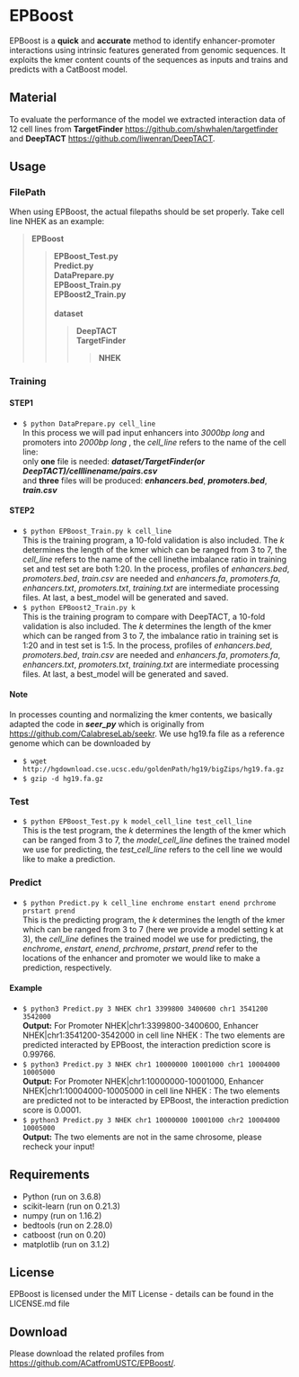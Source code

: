 # EPBoost
  EPBoost is a **quick** and **accurate** method to identify enhancer-promoter interactions using intrinsic features generated from genomic sequences. It exploits the kmer content counts of the sequences as inputs and trains and predicts with a CatBoost model.
  
## **Material**
 To evaluate the performance of the model we extracted interaction data of 12 cell lines from **TargetFinder** https://github.com/shwhalen/targetfinder and **DeepTACT** https://github.com/liwenran/DeepTACT. 
## **Usage** 

### **FilePath**
  When using EPBoost, the actual filepaths should be set properly. Take cell line NHEK as an example:<br>
  > **EPBoost** <br>
  >> **EPBoost_Test.py** <br>
  >> **Predict.py** <br>
  >> **DataPrepare.py** <br>
  >> **EPBoost_Train.py** <br>
  >> **EPBoost2_Train.py** <br>  
  >> **dataset** <br>
  >>> **DeepTACT** <br>
  >>> **TargetFinder** <br>
  >>>> **NHEK** <br>
      
  
### **Training**
#### **STEP1** <br>
* `$ python DataPrepare.py cell_line`<br>
   In this process we will pad input enhancers into *3000bp long* and promoters into *2000bp long* , the _cell_line_ refers to the name of the cell line:<br>
   only **one** file is needed: ***dataset/TargetFinder(or DeepTACT)/celllinename/pairs.csv***<br>
   and **three** files will be produced: ***enhancers.bed***,   ***promoters.bed***,   ***train.csv***<br>
#### **STEP2** <br>
* `$ python EPBoost_Train.py k cell_line`<br>
   This is the training program, a 10-fold validation is also included. The _k_ determines the length of the kmer which can be ranged from 3 to 7, the _cell_line_ refers to the name of the cell linethe imbalance ratio in training set and test set are both 1:20. In the process, profiles of _enhancers.bed_, _promoters.bed_, _train.csv_ are needed and _enhancers.fa_, _promoters.fa_, _enhancers.txt_, _promoters.txt_, _training.txt_ are intermediate processing files. At last, a best_model will be generated and saved.
* `$ python EPBoost2_Train.py k`<br>
   This is the training program to compare with DeepTACT, a 10-fold validation is also included. The _k_ determines the length of the kmer which can be ranged from 3 to 7, the imbalance ratio in training set is 1:20 and in test set is 1:5. In the process, profiles of _enhancers.bed_, _promoters.bed_, _train.csv_ are needed and _enhancers.fa_, _promoters.fa_, _enhancers.txt_, _promoters.txt_, _training.txt_ are intermediate processing files. At last, a best_model will be generated and saved.
#### **Note** <br>
   In  processes counting and normalizing the kmer contents, we basically adapted the code in ***seer_py*** which is originally from https://github.com/CalabreseLab/seekr.
   We use hg19.fa file as a reference genome which can be downloaded by <br>
* `$ wget http://hgdownload.cse.ucsc.edu/goldenPath/hg19/bigZips/hg19.fa.gz`<br>
 *  `$ gzip -d hg19.fa.gz`<br>

### **Test**
* `$ python EPBoost_Test.py k model_cell_line test_cell_line`<br>
   This is the test program, the _k_ determines the length of the kmer which can be ranged from 3 to 7, the _model_cell_line_ defines the trained model we use for predicting, the _test_cell_line_ refers to the cell line we would like to make a prediction.

### **Predict**
* `$ python Predict.py k cell_line enchrome enstart enend prchrome prstart prend`<br>
   This is the predicting program, the _k_ determines the length of the kmer which can be ranged from 3 to 7 (here we provide a model setting k at 3), the _cell_line_ defines the trained model we use for predicting, the _enchrome_, _enstart_, _enend_, _prchrome_, _prstart_, _prend_ refer to the locations of the enhancer and promoter we would like to make a prediction, respectively.
#### **Example**
* `$ python3 Predict.py 3 NHEK chr1 3399800 3400600 chr1 3541200 3542000` <br>
**Output:** For Promoter NHEK|chr1:3399800-3400600, Enhancer NHEK|chr1:3541200-3542000 in cell line NHEK :
The two elements are predicted interacted by EPBoost, the interaction prediction score is 0.99766.
* `$ python3 Predict.py 3 NHEK chr1 10000000 10001000 chr1 10004000 10005000` <br>
**Output:** For Promoter NHEK|chr1:10000000-10001000, Enhancer NHEK|chr1:10004000-10005000 in cell line NHEK :
The two elements are predicted not to be interacted by EPBoost, the interaction prediction score is 0.0001.
* `$ python3 Predict.py 3 NHEK chr1 10000000 10001000 chr2 10004000 10005000` <br>
**Output:** The two elements are not in the same chrosome, please recheck your input!

## **Requirements**
* Python (run on 3.6.8)
* scikit-learn (run on 0.21.3)
* numpy (run on 1.16.2)
* bedtools (run on 2.28.0)
* catboost (run on 0.20)
* matplotlib (run on 3.1.2)

## **License**
  EPBoost is licensed under the MIT License - details can be found in the LICENSE.md file
## **Download**
  Please download the related profiles from https://github.com/ACatfromUSTC/EPBoost/. 
